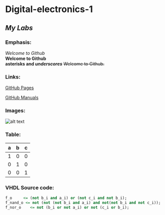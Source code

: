 # Digital-electronics-1

## ***My Labs***

### Emphasis:
*Welcome to Github* <BR>
**Welcome to Github**<BR>
**asterisks and _underscores_**
~~Welcome to Github.~~

### Links:
[GitHub Pages](https://pages.github.com/)

[GitHub Manuals](https://medium.com/swlh/how-to-make-the-perfect-readme-md-on-github-92ed5771c061)

### Images:
![alt text](https://g.denik.cz/50/08/brno-vut-vysoke-uceni-technicke_denik-320-16x9.jpg "Logo Title Text 1")

### Table:
| **a** | **b** |**c** |
| :-: | :-: | :-: |
| 1 | 0 | 0 |
| 0 | 1 | 0 |
| 0 | 0 | 1 | 
### VHDL Source code:

```vhdl
f_o     <= (not b_i and a_i) or (not c_i and not b_i);
f_nand_o <= not (not (not b_i and a_i) and not(not b_i and not c_i)); 
f_nor_o    <= not (b_i or not a_i) or not (c_i or b_i);
```
